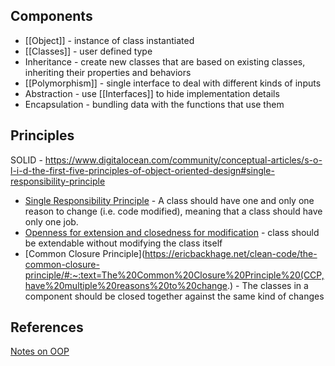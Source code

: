
## Components
- [[Object]] - instance of class instantiated
- [[Classes]] - user defined type
- Inheritance - create new classes that are based on existing classes, inheriting their properties and behaviors
- [[Polymorphism]] - single interface to deal with different kinds of inputs
- Abstraction - use [[Interfaces]] to hide implementation details
- Encapsulation - bundling data with the functions that use them

## Principles
SOLID - https://www.digitalocean.com/community/conceptual-articles/s-o-l-i-d-the-first-five-principles-of-object-oriented-design#single-responsibility-principle
-   [Single Responsibility Principle](https://www.digitalocean.com/community/conceptual_articles/s-o-l-i-d-the-first-five-principles-of-object-oriented-design#single-responsibility-principle) - A class should have one and only one reason to change (i.e. code modified), meaning that a class should have only one job.
-   [Openness for extension and closedness for modification](https://www.digitalocean.com/community/conceptual_articles/s-o-l-i-d-the-first-five-principles-of-object-oriented-design#open-closed-principle) - class should be extendable without modifying the class itself
-   [Common Closure Principle](https://ericbackhage.net/clean-code/the-common-closure-principle/#:~:text=The%20Common%20Closure%20Principle%20(CCP,have%20multiple%20reasons%20to%20change.) - The classes in a component should be closed together against the same kind of changes
## References
[Notes on OOP](https://www.linkedin.com/posts/kapilyadav22_oops-object-oriented-programming-by-kapil-activity-6965887795018018816-Ftpv?utm_source=share&utm_medium=member_android)

